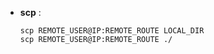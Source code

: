 * **scp** : 

  ```{bash}
  scp REMOTE_USER@IP:REMOTE_ROUTE LOCAL_DIR
  scp REMOTE_USER@IP:REMOTE_ROUTE ./
  ```
